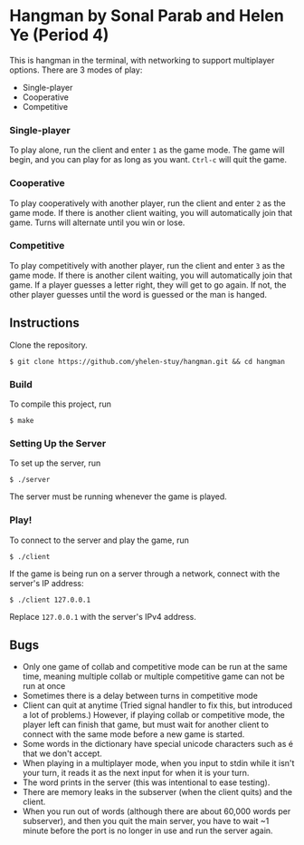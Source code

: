 # Hangman by Sonal Parab and Helen Ye (Period 4)

This is hangman in the terminal, with networking to support multiplayer options.
There are 3 modes of play:
* Single-player
* Cooperative
* Competitive

### Single-player

To play alone, run the client and enter `1` as the game mode.
The game will begin, and you can play for as long as you want.
`Ctrl-c` will quit the game.

### Cooperative

To play cooperatively with another player, run the client and enter `2` as the game mode.
If there is another client waiting, you will automatically join that game.
Turns will alternate until you win or lose.

### Competitive

To play competitively with another player, run the client and enter `3` as the game mode.
If there is another cilent waiting, you will automatically join that game.
If a player guesses a letter right, they will get to go again.
If not, the other player guesses until the word is guessed or the man is hanged.

## Instructions

Clone the repository.

```
$ git clone https://github.com/yhelen-stuy/hangman.git && cd hangman
```

### Build

To compile this project, run

```
$ make
```

### Setting Up the Server

To set up the server, run

```
$ ./server
```

The server must be running whenever the game is played.

### Play!

To connect to the server and play the game, run

```
$ ./client
```

If the game is being run on a server through a network, connect with the server's IP address:

```
$ ./client 127.0.0.1
```

Replace `127.0.0.1` with the server's IPv4 address.

## Bugs

* Only one game of collab and competitive mode can be run at the same time, meaning multiple collab or multiple competitive game can not be run at once
* Sometimes there is a delay between turns in competitive mode
* Client can quit at anytime (Tried signal handler to fix this, but introduced a lot of problems.) However, if playing collab or competitive mode, the player left can finish that game, but must wait for another client to connect with the same mode before a new game is started.
* Some words in the dictionary have special unicode characters such as é that we don't accept.
* When playing in a multiplayer mode, when you input to stdin while it isn't your turn, it reads it as the next input for when it is your turn.
* The word prints in the server (this was intentional to ease testing).
* There are memory leaks in the subserver (when the client quits) and the client.
* When you run out of words (although there are about 60,000 words per subserver), and then you quit the main server, you have to wait ~1 minute before the port is no longer in use and run the server again.
